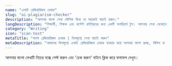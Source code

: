 ```yaml
---
name: "এআই প্লেজিয়ারিজম চেকার"
slug: "ai-plagiarism-checker"
description: "আপনার বাংলা লেখা মৌলিক কিনা তা সহজেই যাচাই করুন।"
longDescription: "শিক্ষার্থী, শিক্ষক এবং কন্টেন্ট রাইটারদের জন্য একটি অপরিহার্য টুল। আপনার লেখা যেকোনো টেক্সট এখানে পেস্ট করে মিলিয়ে দেখুন সেটি ইন্টারনেটের অন্য কোনো লেখার সাথে মিলে যায় কিনা। এটি আপনার লেখার মৌলিকতা নিশ্চিত করতে সাহায্য করবে।"
category: "Writing"
icon: "scan-text"
metaTitle: "বাংলা প্লেজিয়ারিজম চেকার | বিনামূল্যে লেখা যাচাই করুন"
metaDescription: "আমাদের বিনামূল্যে এআই প্লেজিয়ারিজম চেকার ব্যবহার করে আপনার বাংলা প্রবন্ধ, থিসিস বা কন্টেন্টের মৌলিকতা যাচাই করুন। দ্রুত এবং নির্ভুল ফলাফল।"
---
```

আপনার বাংলা লেখাটি নিচের বক্সে পেস্ট করুন এবং 'চেক করুন' বাটনে ক্লিক করে ফলাফল দেখুন।
